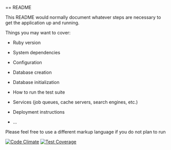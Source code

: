 == README

This README would normally document whatever steps are necessary to get the
application up and running.

Things you may want to cover:

* Ruby version

* System dependencies

* Configuration

* Database creation

* Database initialization

* How to run the test suite

* Services (job queues, cache servers, search engines, etc.)

* Deployment instructions

* ...


Please feel free to use a different markup language if you do not plan to run

[![Code Climate](https://codeclimate.com/github/ankv/quizmania/badges/gpa.svg)](https://codeclimate.com/github/ankv/quizmania)
[![Test Coverage](https://codeclimate.com/github/ankv/quizmania/badges/coverage.svg)](https://codeclimate.com/github/ankv/quizmania)
